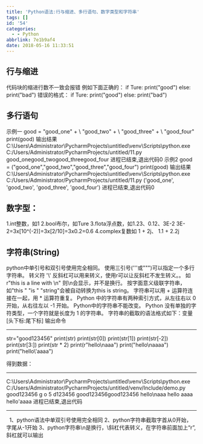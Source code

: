 ```yaml
---
title: 'Python语法:行与缩进、多行语句、数字类型和字符串'
tags: []
id: '54'
categories:
  - - Python
abbrlink: 7e1b9af4
date: 2018-05-16 11:33:51
---
```


## 行与缩进

代码块的缩进行数不一致会报错 例如下面正确的： if Ture: print("good") else: print("bad") 错误的格式： if Ture: print("good") else: print("bad")

## **多行语句**

示例一 good = "good\_one" + \\ "good\_two" + \\ "good\_three" + \\ "good\_four" print(good) 输出结果 C:\\Users\\Administrator\\PycharmProjects\\untitled\\venv\\Scripts\\python.exe C:/Users/Administrator/PycharmProjects/untitled/11.py good\_onegood\_twogood\_threegood\_four 进程已结束,退出代码0 示例2 good = ("good\_one","good\_two","good\_three","good\_four") print(good) 输出结果 C:\\Users\\Administrator\\PycharmProjects\\untitled\\venv\\Scripts\\python.exe C:/Users/Administrator/PycharmProjects/untitled/11.py ('good\_one', 'good\_two', 'good\_three', 'good\_four') 进程已结束,退出代码0

## 数字型：

1.int整数，如1 2.bool布尔，如Ture 3.flota浮点数，如1.23、0.12、3E-2 3E-2=3x\[10^(-2)\]=3x\[2/10\]=3x0.2=0.6 4.complex复数如 1 + 2j、 1.1 + 2.2j

## 字符串(String)

python中单引号和双引号使用完全相同。 使用三引号('''或""")可以指定一个多行字符串。 转义符 '\\' 反斜杠可以用来转义，使用r可以让反斜杠不发生转义。。 如 r"this is a line with \\n" 则\\n会显示，并不是换行。 按字面意义级联字符串，如"this " "is " "string"会被自动转换为this is string。 字符串可以用 + 运算符连接在一起，用 \* 运算符重复。 Python 中的字符串有两种索引方式，从左往右以 0 开始，从右往左以 -1 开始。 Python中的字符串不能改变。 Python 没有单独的字符类型，一个字符就是长度为 1 的字符串。 字符串的截取的语法格式如下：变量\[头下标:尾下标\] 输出命令

* * *

str="good123456"
print(str)
print(str\[0\])
print(str\[1\])
print(str\[-2\])
print(str\[3:\])
print(str \* 2)
print(r"hello\\naaa")
print("hello\\naaaa")
print("hello\\'aaaa")

得到数据：

* * *

C:\\Users\\Administrator\\PycharmProjects\\untitled\\venv\\Scripts\\python.exe C:/Users/Administrator/PycharmProjects/untitled/venv/Include/demo.py good123456 g o 5 d123456 good123456good123456 hello\\naaa hello aaaa hello'aaaa 进程已结束,退出代码

* * *

  1、python语法中单双引号使用完全相同 2、python字符串截取字首从0开始，字尾从-1开始 3、python字符串\\n是换行，\\斜杠代表转义，在字符串前面加上“r”,斜杠就可以输出
